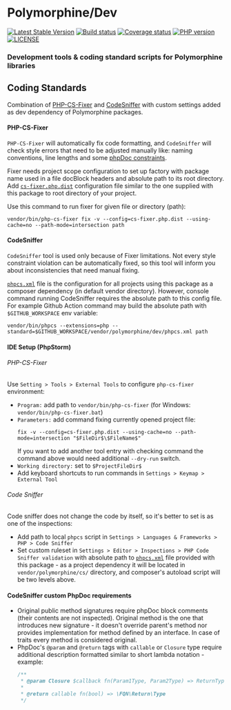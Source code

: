# Polymorphine/Dev
[![Latest Stable Version](https://poser.pugx.org/polymorphine/dev/version)](https://packagist.org/packages/polymorphine/dev)
[![Build status](https://github.com/polymorphine/dev/workflows/build/badge.svg)](https://github.com/polymorphine/dev/actions)
[![Coverage status](https://coveralls.io/repos/github/polymorphine/dev/badge.svg?branch=develop)](https://coveralls.io/github/polymorphine/dev?branch=develop)
[![PHP version](https://img.shields.io/packagist/php-v/polymorphine/dev.svg)](https://packagist.org/packages/polymorphine/dev)
[![LICENSE](https://img.shields.io/github/license/polymorphine/dev.svg?color=blue)](LICENSE)
### Development tools & coding standard scripts for Polymorphine libraries

## Coding Standards
Combination of [PHP-CS-Fixer](https://github.com/FriendsOfPHP/PHP-CS-Fixer)
and [CodeSniffer](https://github.com/squizlabs/PHP_CodeSniffer) with custom
settings added as dev dependency of Polymorphine packages.

#### PHP-CS-Fixer
`PHP-CS-Fixer` will automatically fix code formatting, and `CodeSniffer`
will check style errors that need to be adjusted manually like: naming
conventions, line lengths and some [phpDoc constraints](#codesniffer-custom-phpdoc-requirements).

Fixer needs project scope configuration to set up factory with package name
used in a file docBlock headers and absolute path to its root directory.
Add [`cs-fixer.php.dist`](cs-fixer.php.dist) configuration file similar to
the one supplied with this package to root directory of your project.

Use this command to run fixer for given file or directory (path):
```
vendor/bin/php-cs-fixer fix -v --config=cs-fixer.php.dist --using-cache=no --path-mode=intersection path
```

#### CodeSniffer
`CodeSniffer` tool is used only because of Fixer limitations. Not every style
constraint violation can be automatically fixed, so this tool will inform you
about inconsistencies that need manual fixing.

[`phpcs.xml`](phpcs.xml) file is the configuration for all projects using this
package as a composer dependency (in default vendor directory). However, console
command running CodeSniffer requires the absolute path to this config file. For example
Github Action command may build the absolute path with `$GITHUB_WORKSPACE` env variable:
```
vendor/bin/phpcs --extensions=php --standard=$GITHUB_WORKSPACE/vendor/polymorphine/dev/phpcs.xml path
```

#### IDE Setup (PhpStorm)
###### PHP-CS-Fixer
Use `Setting > Tools > External Tools` to configure `php-cs-fixer` environment:
- `Program:` add path to `vendor/bin/php-cs-fixer` (for Windows: `vendor/bin/php-cs-fixer.bat`)
- `Parameters:` add command fixing currently opened project file:
    ```
    fix -v --config=cs-fixer.php.dist --using-cache=no --path-mode=intersection "$FileDir$\$FileName$"
    ```
    If you want to add another tool entry with checking command the command above would
    need additional `--dry-run` switch.
- `Working directory:` set to `$ProjectFileDir$`
- Add keyboard shortcuts to run commands in `Settings > Keymap > External Tool`

###### Code Sniffer
Code sniffer does not change the code by itself, so it's better to set is as one of the
inspections:
- Add path to local `phpcs` script in `Settings > Languages & Frameworks > PHP > Code Sniffer`
- Set custom ruleset in `Settings > Editor > Inspections > PHP Code Sniffer validation`
  with absolute path to [`phpcs.xml`](phpcs.xml) file provided with this package - as a
  project dependency it will be located in `vendor/polymorphine/cs/` directory, and
  composer's autoload script will be two levels above.

#### CodeSniffer custom PhpDoc requirements
- Original public method signatures require phpDoc block comments (their contents are not inspected).
  Original method is the one that introduces new signature - it doesn't override parent's method nor
  provides implementation for method defined by an interface. In case of traits every method is
  considered original.
- PhpDoc's `@param` and `@return` tags with `callable` or `Closure` type require additional description
  formatted similar to short lambda notation - example:
    ```php
    /**
     * @param Closure $callback fn(Param1Type, Param2Type) => ReturnType
     *
     * @return callable fn(bool) => \FQN\Return\Type
     */
    ```
